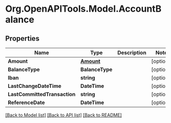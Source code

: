 # Org.OpenAPITools.Model.AccountBalance

## Properties

Name | Type | Description | Notes
------------ | ------------- | ------------- | -------------
**Amount** | [**Amount**](Amount.md) |  | [optional] 
**BalanceType** | **BalanceType** |  | [optional] 
**Iban** | **string** |  | [optional] 
**LastChangeDateTime** | **DateTime** |  | [optional] 
**LastCommittedTransaction** | **string** |  | [optional] 
**ReferenceDate** | **DateTime** |  | [optional] 

[[Back to Model list]](../README.md#documentation-for-models) [[Back to API list]](../README.md#documentation-for-api-endpoints) [[Back to README]](../README.md)

